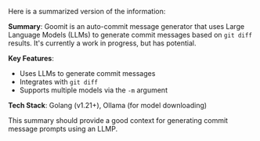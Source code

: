 Here is a summarized version of the information:

**Summary**: Goomit is an auto-commit message generator that uses Large Language Models (LLMs) to generate commit messages based on `git diff` results. It's currently a work in progress, but has potential.

**Key Features**:
* Uses LLMs to generate commit messages
* Integrates with `git diff`
* Supports multiple models via the `-m` argument

**Tech Stack**: Golang (v1.21+), Ollama (for model downloading)

This summary should provide a good context for generating commit message prompts using an LLMP.
